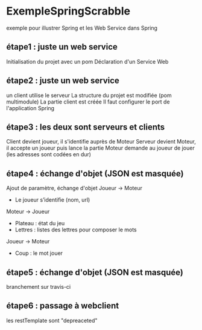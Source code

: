 # ExempleSpringScrabble
exemple pour illustrer Spring et les Web Service dans Spring

## étape1 : juste un web service
Initialisation du projet avec un pom
Déclaration d'un Service Web


## étape2 : juste un web service
un client utilise le serveur
La structure du projet est modifiée (pom multimodule)
La partie client est créée
Il faut configurer le port de l'application Spring

## étape3 : les deux sont serveurs et clients
Client devient joueur, il s'identifie auprès de Moteur
Serveur devient Moteur, il accepte un joueur puis lance la partie
Moteur demande au joueur de jouer
(les adresses sont codées en dur)

## étape4 : échange d'objet (JSON est masquée)
Ajout de paramètre, échange d'objet 
Joueur -> Moteur
 * Le joueur s’identifie (nom, url)
 
Moteur -> Joueur
 * Plateau : état du jeu 
 * Lettres : listes des lettres pour composer le mots
 
Joueur -> Moteur
 * Coup : le mot jouer
 
 
 ## étape5 : échange d'objet (JSON est masquée)
branchement sur travis-ci

 ## étape6 : passage à webclient
les restTemplate sont "depreaceted"
